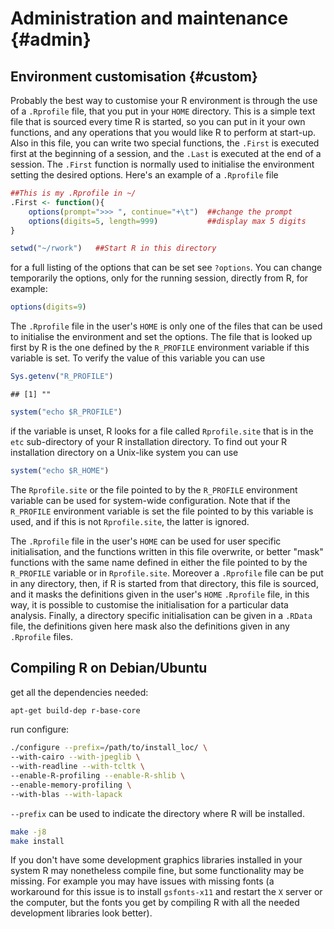 # Administration and maintenance {#admin}


## Environment customisation {#custom}
Probably the best way to customise your R environment is through the use of a `.Rprofile` file, that you put in your `HOME` directory. This is a simple text file that is sourced every time R is started, so you can put in it your own functions, and any operations that you would like R to perform at start-up. Also in this file, you can write two special functions, the `.First` is executed first at the beginning of a session, and the `.Last` is executed at the end of a session. The `.First` function is normally used to initialise the environment setting the desired options. Here's an example of a `.Rprofile` file


```r
##This is my .Rprofile in ~/
.First <- function(){
    options(prompt=">>> ", continue="+\t")  ##change the prompt
    options(digits=5, length=999)           ##display max 5 digits
}

setwd("~/rwork")   ##Start R in this directory
```

for a full listing of the options that can be set see `?options`.
You can change temporarily the options, only for the running session, directly from R, for example:

```r
options(digits=9)
```


The `.Rprofile` file in the user's `HOME` is only one of the files that can be used to initialise the environment and set the options. The file that is looked up first by R is the one defined by the `R_PROFILE` environment variable if this variable is set. To verify the value of this variable you can use


```r
Sys.getenv("R_PROFILE")
```

```
## [1] ""
```

```r
system("echo $R_PROFILE")
```

if the variable is unset, R looks for a file called `Rprofile.site` that is in the `etc` sub-directory of your R installation directory. To find out your R installation directory on a Unix-like system you can use


```r
system("echo $R_HOME")
```

The `Rprofile.site` or the file pointed to by the `R_PROFILE` environment variable can be used for system-wide configuration. Note that if the `R_PROFILE` environment variable is set the file pointed to by this variable is used, and if this is not `Rprofile.site`, the latter is ignored.

The `.Rprofile` file in the user's `HOME` can be used for user specific initialisation, and the functions written in this file  overwrite, or better "mask" functions with the same name defined in either  the file pointed to by the `R_PROFILE` variable or in `Rprofile.site`. Moreover a `.Rprofile` file can be put in any directory, then, if R is started from that directory, this file is sourced, and it masks the definitions given in the user's `HOME` `.Rprofile` file, in this way, it is possible to customise the initialisation for a particular data analysis. Finally, a directory specific initialisation can be given in a `.RData` file, the definitions given here mask also the definitions given in any  `.Rprofile` files.

## Compiling R on Debian/Ubuntu

get all the dependencies needed:

```bash
apt-get build-dep r-base-core
```

run configure:

```bash
./configure --prefix=/path/to/install_loc/ \
--with-cairo --with-jpeglib \
--with-readline --with-tcltk \
--enable-R-profiling --enable-R-shlib \
--enable-memory-profiling \
--with-blas --with-lapack
```

`--prefix` can be used to indicate the directory where R will be installed.


```bash
make -j8
make install
```

If you don't have some development graphics libraries installed in your system R may nonetheless compile fine, but some functionality may be missing. For example you may have issues with missing fonts (a workaround for this issue is to install `gsfonts-x11` and restart the `X` server or the computer, but the fonts you get by compiling R with all the needed development libraries look better).
